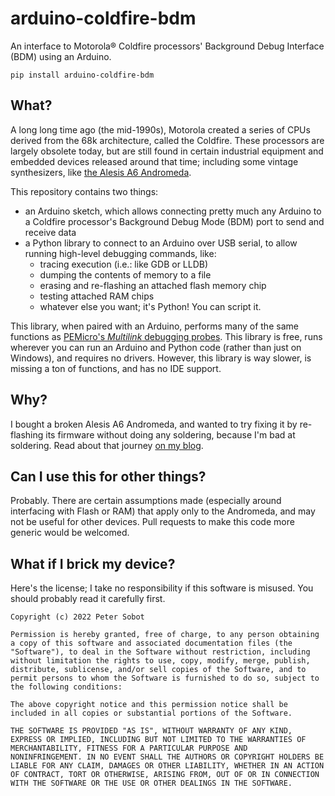 # arduino-coldfire-bdm

An interface to Motorola® Coldfire processors' Background Debug Interface (BDM) using an Arduino.

```
pip install arduino-coldfire-bdm
```

## What?

A long long time ago (the mid-1990s), Motorola created a series of CPUs derived from the 68k architecture, called the Coldfire. These processors are largely obsolete today, but are still found in certain industrial equipment and embedded devices released around that time; including some vintage synthesizers, like [the Alesis A6 Andromeda](https://www.alesis.com/products/view/a6-andromeda).

This repository contains two things:
 - an Arduino sketch, which allows connecting pretty much any Arduino to a Coldfire processor's Background Debug Mode (BDM) port to send and receive data
 - a Python library to connect to an Arduino over USB serial, to allow running high-level debugging commands, like:
   - tracing execution (i.e.: like GDB or LLDB)
   - dumping the contents of memory to a file
   - erasing and re-flashing an attached flash memory chip
   - testing attached RAM chips
   - whatever else you want; it's Python! You can script it.

This library, when paired with an Arduino, performs many of the same functions as [PEMicro's _Multilink_ debugging probes](https://www.pemicro.com). This library is free, runs wherever you can run an Arduino and Python code (rather than just on Windows), and requires no drivers. However, this library is way slower, is missing a ton of functions, and has no IDE support.

## Why?

I bought a broken Alesis A6 Andromeda, and wanted to try fixing it by re-flashing its firmware without doing any soldering, because I'm bad at soldering. Read about that journey [on my blog](http://blog.petersobot.com/preview/c5fGNB81gvwoJvi7SchKEK/).

## Can I use this for other things?

Probably. There are certain assumptions made (especially around interfacing with Flash or RAM) that apply only to the Andromeda, and may not be useful for other devices. Pull requests to make this code more generic would be welcomed.

## What if I brick my device?

Here's the license; I take no responsibility if this software is misused. You should probably read it carefully first.

```
Copyright (c) 2022 Peter Sobot

Permission is hereby granted, free of charge, to any person obtaining
a copy of this software and associated documentation files (the
"Software"), to deal in the Software without restriction, including
without limitation the rights to use, copy, modify, merge, publish,
distribute, sublicense, and/or sell copies of the Software, and to
permit persons to whom the Software is furnished to do so, subject to
the following conditions:

The above copyright notice and this permission notice shall be
included in all copies or substantial portions of the Software.

THE SOFTWARE IS PROVIDED "AS IS", WITHOUT WARRANTY OF ANY KIND,
EXPRESS OR IMPLIED, INCLUDING BUT NOT LIMITED TO THE WARRANTIES OF
MERCHANTABILITY, FITNESS FOR A PARTICULAR PURPOSE AND
NONINFRINGEMENT. IN NO EVENT SHALL THE AUTHORS OR COPYRIGHT HOLDERS BE
LIABLE FOR ANY CLAIM, DAMAGES OR OTHER LIABILITY, WHETHER IN AN ACTION
OF CONTRACT, TORT OR OTHERWISE, ARISING FROM, OUT OF OR IN CONNECTION
WITH THE SOFTWARE OR THE USE OR OTHER DEALINGS IN THE SOFTWARE.
```